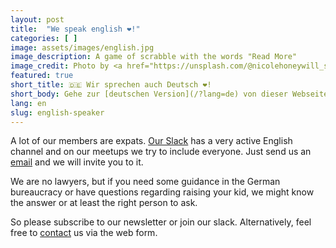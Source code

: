 ```yaml
---
layout: post
title:  "We speak english ❤️!"
categories: [ ]
image: assets/images/english.jpg
image_description: A game of scrabble with the words "Read More"
image_credit: Photo by <a href="https://unsplash.com/@nicolehoneywill_sincerelymedia">Nicole Honeywill</a>
featured: true
short_title: 🇩🇪 Wir sprechen auch Deutsch ❤️!
short_body: Gehe zur [deutschen Version](/?lang=de) von dieser Webseite.
lang: en
slug: english-speaker
---
```

A lot of our members are expats. [Our
Slack](https://join.slack.com/t/dadaberlin/shared_invite/zt-1skuexk5x-OUzSHVwxWWayPUHYjNfiAA) has a very active English channel and on our meetups we try to include everyone. Just send
us an <a href="mailto:mail@papiberlin.de?subject=Slack&body=Slack invite">email</a> and
we will invite you to it.

We are no lawyers, but if you need some guidance in the German bureaucracy or
have questions regarding raising your kid, we might know the answer or at least
the right person to ask.

So please subscribe to our newsletter or join our slack. Alternatively, feel
free to [contact](/contact) us via the web form.
